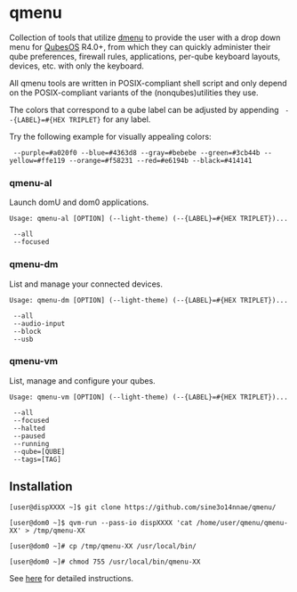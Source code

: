 qmenu
=====

Collection of tools that utilize
[dmenu](https://tools.suckless.org/dmenu/) to provide the user with a
drop down menu for [QubesOS](https://qubes-os.org/) R4.0+,
from which they can quickly administer their qube
preferences, firewall rules, applications, per-qube keyboard layouts, devices,
etc. with only the keyboard.

All qmenu tools are written in POSIX-compliant shell script and only
depend on the POSIX-compliant variants of the (nonqubes)utilities they use.

The colors that correspond to a qube label can be adjusted by appending
` --{LABEL}=#{HEX TRIPLET}` for any label.

Try the following example for visually appealing colors:

~~~
 --purple=#a020f0 --blue=#4363d8 --gray=#bebebe --green=#3cb44b --yellow=#ffe119 --orange=#f58231 --red=#e6194b --black=#414141
~~~

### qmenu-al ###

Launch domU and dom0 applications.

    Usage: qmenu-al [OPTION] (--light-theme) (--{LABEL}=#{HEX TRIPLET})...

     --all
     --focused

### qmenu-dm ###

List and manage your connected devices.

    Usage: qmenu-dm [OPTION] (--light-theme) (--{LABEL}=#{HEX TRIPLET})...

     --all
     --audio-input
     --block
     --usb

### qmenu-vm ###

List, manage and configure your qubes.

    Usage: qmenu-vm [OPTION] (--light-theme) (--{LABEL}=#{HEX TRIPLET})...

     --all
     --focused
     --halted
     --paused
     --running
     --qube=[QUBE]
     --tags=[TAG]

Installation
------------

    [user@dispXXXX ~]$ git clone https://github.com/sine3o14nnae/qmenu/

    [user@dom0 ~]$ qvm-run --pass-io dispXXXX 'cat /home/user/qmenu/qmenu-XX' > /tmp/qmenu-XX

    [user@dom0 ~]# cp /tmp/qmenu-XX /usr/local/bin/

    [user@dom0 ~]# chmod 755 /usr/local/bin/qmenu-XX

See [here](https://github.com/Qubes-Community/Contents/blob/master/docs/configuration/qmenu.md)
for detailed instructions.
